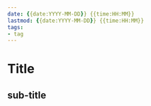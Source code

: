 ```yaml
---
date: {{date:YYYY-MM-DD}} {{time:HH:MM}}
lastmod: {{date:YYYY-MM-DD}} {{time:HH:MM}}
tags:
- tag
---
```


# Title

## sub-title

